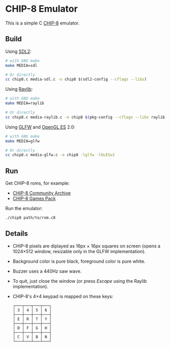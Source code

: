 
CHIP-8 Emulator
===============

This is a simple C [CHIP-8](https://en.wikipedia.org/wiki/CHIP-8) emulator.

Build
-----

Using [SDL2](http://libsdl.org/):

~~~sh
# with GNU make
make MEDIA=sdl

# Or directly
cc chip8.c media-sdl.c -o chip8 $(sdl2-config --cflags --libs)
~~~

Using [Raylib](https://www.raylib.com/):

~~~sh
# with GNU make
make MEDIA=raylib

# Or directly
cc chip8.c media-raylib.c -o chip8 $(pkg-config --cflags --libs raylib)
~~~

Using [GLFW](https://www.glfw.org/) and
[OpenGL ES](https://www.khronos.org/opengles/) 2.0:

~~~sh
# with GNU make
make MEDIA=glfw

# Or directly
cc chip8.c media-glfw.c -o chip8 -lglfw -lGLESv2 
~~~

Run
---

Get CHIP-8 roms, for example:

* [CHIP-8 Community Archive](https://johnearnest.github.io/chip8Archive/?sort=platform)
* [CHIP-8 Games Pack](https://www.zophar.net/pdroms/chip8/chip-8-games-pack.html)

Run the emulator:

~~~sh
./chip8 path/to/rom.c8
~~~

Details
-------

* CHIP-8 pixels are diplayed as 16px × 16px squares on screen
  (opens a 1024×512 window, resizable only in the GLFW implementation).
* Background color is pure black, foreground color is pure white.
* Buzzer uses a 440Hz saw wave.
* To quit, just close the window (or press *Escape* using the Raylib implementation).
* CHIP-8's 4×4 keypad is mapped on these keys:
	
	```
	┌───┬───┬───┬───┐
	│ 3 │ 4 │ 5 │ 6 │
	├───┼───┼───┼───┤
	│ E │ R │ T │ Y │
	├───┼───┼───┼───┤
	│ D │ F │ G │ H │
	├───┼───┼───┼───┤
	│ C │ V │ B │ N │
	└───┴───┴───┴───┘
	```
